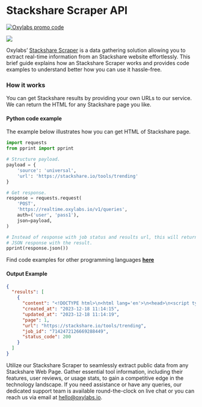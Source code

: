 # Stackshare Scraper API

[![Oxylabs promo code](https://user-images.githubusercontent.com/129506779/250792357-8289e25e-9c36-4dc0-a5e2-2706db797bb5.png)](https://oxylabs.go2cloud.org/aff_c?offer_id=7&aff_id=877&url_id=112)

[![](https://dcbadge.vercel.app/api/server/eWsVUJrnG5)](https://discord.gg/GbxmdGhZjq)

Oxylabs’ [Stackshare Scraper](https://oxylabs.io/products/scraper-api/web/stackshare?utm_source=github&utm_medium=repositories&utm_campaign=product) is a data gathering solution allowing you to extract real-time information from an Stackshare website effortlessly. This brief guide explains how an Stackshare Scraper works and provides code examples to understand better how you can use it hassle-free.

### How it works

You can get Stackshare results by providing your own URLs to our service. We can return the HTML for any Stackshare page you like.

#### Python code example

The example below illustrates how you can get HTML of Stackshare page.

```python
import requests
from pprint import pprint

# Structure payload.
payload = {
    'source': 'universal',
    'url': 'https://stackshare.io/tools/trending'
}

# Get response.
response = requests.request(
    'POST',
    'https://realtime.oxylabs.io/v1/queries',
    auth=('user', 'pass1'),
    json=payload,
)

# Instead of response with job status and results url, this will return the
# JSON response with the result.
pprint(response.json())
```
Find code examples for other programming languages [**here**](https://github.com/oxylabs/stackshare-scraper/tree/main/code%20examples)

#### Output Example
```json
{
  "results": [
    {
      "content": "<!DOCTYPE html>\n<html lang='en'>\n<head>\n<script type=\"text/javascript\">window.NREUM||(NREUM={});NREU ... </html>",
      "created_at": "2023-12-18 11:14:15",
      "updated_at": "2023-12-18 11:14:19",
      "page": 1,
      "url": "https://stackshare.io/tools/trending",
      "job_id": "7142472126669288449",
      "status_code": 200
    }
  ]
}
```
Utilize our Stackshare Scraper to seamlessly extract public data from any Stackshare Web Page. Gather essential tool information, including their features, user reviews, or usage stats, to gain a competitive edge in the technology landscape. If you need assistance or have any queries, our dedicated support team is available round-the-clock on live chat or you can reach us via email at hello@oxylabs.io.
